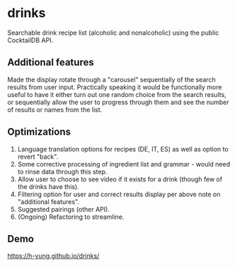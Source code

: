 # drinks
Searchable drink recipe list (alcoholic and nonalcoholic) using the public CocktailDB API.

## Additional features
Made the display rotate through a "carousel" sequentially of the search results from user input. 
Practically speaking it would be functionally more useful to have it either turn out one random choice from the search results, or sequentially allow the user to progress through them and see the number of results or names from the list.

## Optimizations
1. Language translation options for recipes (DE, IT, ES) as well as option to revert "back".
2. Some corrective processing of ingredient list and grammar - would need to rinse data through this step.
3. Allow user to choose to see video if it exists for a drink (though few of the drinks have this).
4. Filtering option for user and correct results display per above note on "additional features".
5. Suggested pairings (other API).
6. (Ongoing) Refactoring to streamline.

## Demo
https://h-yung.github.io/drinks/
